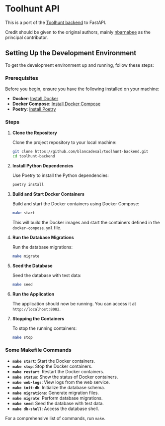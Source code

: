 # Toolhunt API

This is a port of the [Toolhunt backend](https://github.com/wikimedia/toolhunt) to FastAPI.

Credit should be given to the original authors, mainly [nbarnabee](https://github.com/nbarnabee) as the principal contributor.

## Setting Up the Development Environment

To get the development environment up and running, follow these steps:

### Prerequisites

Before you begin, ensure you have the following installed on your machine:

- **Docker**: [Install Docker](https://docs.docker.com/get-docker/)
- **Docker Compose**: [Install Docker Compose](https://docs.docker.com/compose/install/)
- **Poetry**: [Install Poetry](https://python-poetry.org/docs/#installation)

### Steps

1. **Clone the Repository**

   Clone the project repository to your local machine:

   ```sh
   git clone https://github.com/blancadesal/toolhunt-backend.git
   cd toolhunt-backend
   ```

2. **Install Python Dependencies**

   Use Poetry to install the Python dependencies:

   ```sh
   poetry install
   ```

3. **Build and Start Docker Containers**

   Build and start the Docker containers using Docker Compose:

   ```sh
   make start
   ```

   This will build the Docker images and start the containers defined in the `docker-compose.yml` file.

4. **Run the Database Migrations**

   Run the database migrations:

   ```sh
   make migrate
   ```

5. **Seed the Database**

   Seed the database with test data:

   ```sh
   make seed
   ```

6. **Run the Application**

   The application should now be running. You can access it at `http://localhost:8082`.

7. **Stopping the Containers**

   To stop the running containers:

   ```sh
   make stop
   ```

### Some Makefile Commands

- **`make start`**: Start the Docker containers.
- **`make stop`**: Stop the Docker containers.
- **`make restart`**: Restart the Docker containers.
- **`make status`**: Show the status of Docker containers.
- **`make web-logs`**: View logs from the web service.
- **`make init-db`**: Initialize the database schema.
- **`make migrations`**: Generate migration files.
- **`make migrate`**: Perform database migrations.
- **`make seed`**: Seed the database with test data.
- **`make db-shell`**: Access the database shell.

For a comprehensive list of commands, run `make`.
